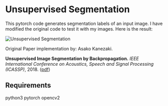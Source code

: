 # Unsupervised Segmentation 

This pytorch code generates segmentation labels of an input image.
I have modified the original code to test it with my images. Here is the result:


![Unsupervised Segmentation](https://github.com/nvinayvarma189/pytorch-unsupervised-segmentation/blob/master/images/output.png)



Original Paper implementation by: Asako Kanezaki.

**Unsupervised Image Segmentation by Backpropagation.** 
*IEEE International Conference on Acoustics, Speech and Signal Processing (ICASSP)*, 2018.
([pdf](https://kanezaki.github.io/pytorch-unsupervised-segmentation/ICASSP2018_kanezaki.pdf))

## Requirements

python3 
pytorch 
opencv2 

